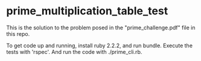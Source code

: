 # prime_multiplication_table_test
This is the solution to the problem posed in the "prime_challenge.pdf" file in this repo.  

To get code up and running, install ruby 2.2.2, and run bundle.  Execute the tests with 'rspec'.  And run the code with ./prime_cli.rb.
